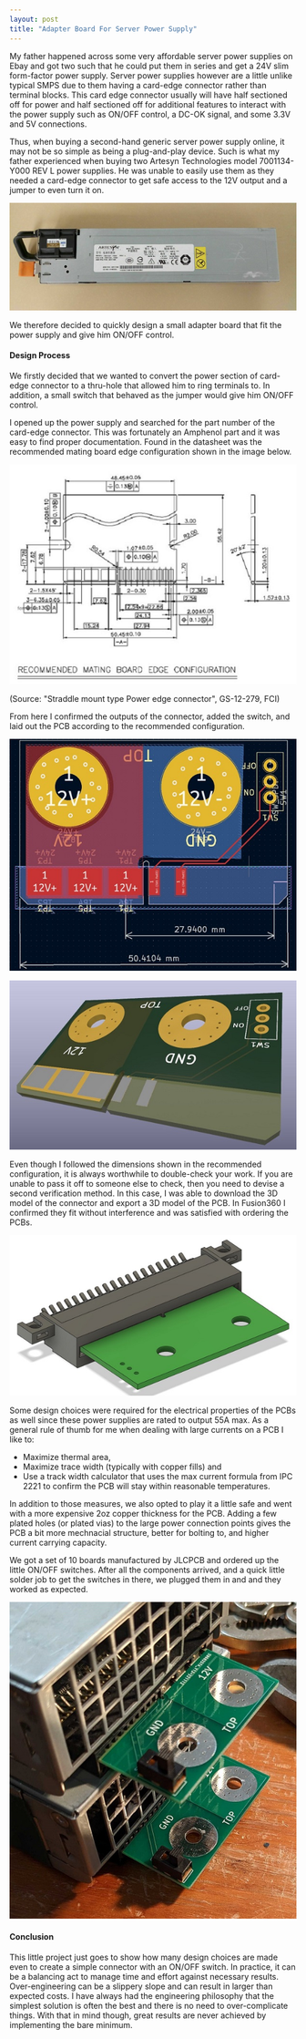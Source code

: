```yaml
---
layout: post
title: "Adapter Board For Server Power Supply"
---
```


My father happened across some very affordable server power supplies on Ebay and got two such that he could put them in series and get a 24V slim form-factor power supply. Server power supplies however are a little unlike typical SMPS due to them having a card-edge connector rather than terminal blocks. This card edge connector usually will have half sectioned off for power and half sectioned off for additional features to interact with the power supply such as ON/OFF control, a DC-OK signal, and some 3.3V and 5V connections. 

Thus, when buying a second-hand generic server power supply online, it may not be so simple as being a plug-and-play device. Such is what my father experienced when buying two Artesyn Technologies model 7001134-Y000 REV L power supplies. He was unable to easily use them as they needed a card-edge connector to get safe access to the 12V output and a jumper to even turn it on.

![](../assets/img/blogs/2022-12-18/7001134-Y000.jpg)

We therefore decided to quickly design a small adapter board that fit the power supply and give him ON/OFF control.

#### Design Process

We firstly decided that we wanted to convert the power section of card-edge connector to a thru-hole that allowed him to ring terminals to. In addition, a small switch that behaved as the jumper would give him ON/OFF control.

I opened up the power supply and searched for the part number of the card-edge connector. This was fortunately an Amphenol part and it was easy to find proper documentation. Found in the datasheet was the recommended mating board edge configuration shown in the image below.

![](../assets/img/blogs/2022-12-18/Amphenol-Connector-Mate.jpg)

(Source: "Straddle mount type Power edge connector", GS-12-279, FCI)

From here I confirmed the outputs of the connector, added the switch, and laid out the PCB according to the recommended configuration. 

![](../assets/img/blogs/2022-12-18/KiCAD-2D-PCB.jpg)

![](../assets/img/blogs/2022-12-18/KiCAD-3D-PCB.jpg)

Even though I followed the dimensions shown in the recommended configuration, it is always worthwhile to double-check your work. If you are unable to pass it off to someone else to check, then you need to devise a second verification method. In this case, I was able to download the 3D model of the connector and export a 3D model of the PCB. In Fusion360 I confirmed they fit without interference and was satisfied with ordering the PCBs.

![](../assets/img/blogs/2022-12-18/Fusion-Fitment-Check.jpg)

Some design choices were required for the electrical properties of the PCBs as well since these power supplies are rated to output 55A max. As a general rule of thumb for me when dealing with large currents on a PCB I like to:

- Maximize thermal area,
- Maximize trace width (typically with copper fills) and
- Use a track width calculator that uses the max current formula from IPC 2221 to confirm the PCB will stay within reasonable temperatures.

In addition to those measures, we also opted to play it a little safe and went with a more expensive 2oz copper thickness for the PCB. Adding a few plated holes (or plated vias) to the large power connection points gives the PCB a bit more mechnacial structure, better for bolting to, and higher current carrying capacity.

We got a set of 10 boards manufactured by JLCPCB and ordered up the little ON/OFF switches. After all the components arrived, and a quick little solder job to get the switches in there, we plugged them in and and they worked as expected.

![](../assets/img/blogs/2022-12-18/Two-Plugged-In.jpg)

#### Conclusion

This little project just goes to show how many design choices are made even to create a simple connector with an ON/OFF switch. In practice, it can be a balancing act to manage time and effort against necessary results. Over-engineering can be a slippery slope and can result in larger than expected costs. I have always had the engineering philosophy that the simplest solution is often the best and there is no need to over-complicate things. With that in mind though, great results are never achieved by implementing the bare minimum.